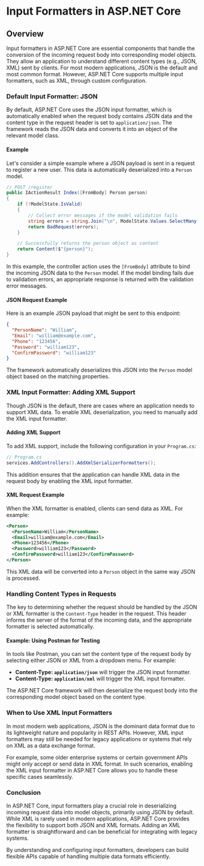 
# Input Formatters in ASP.NET Core

## Overview
Input formatters in ASP.NET Core are essential components that handle the conversion of the incoming request body into corresponding model objects. They allow an application to understand different content types (e.g., JSON, XML) sent by clients. For most modern applications, JSON is the default and most common format. However, ASP.NET Core supports multiple input formatters, such as XML, through custom configuration.

### Default Input Formatter: JSON
By default, ASP.NET Core uses the JSON input formatter, which is automatically enabled when the request body contains JSON data and the content type in the request header is set to `application/json`. The framework reads the JSON data and converts it into an object of the relevant model class.

#### Example
Let's consider a simple example where a JSON payload is sent in a request to register a new user. This data is automatically deserialized into a `Person` model.

```csharp
// POST /register
public IActionResult Index([FromBody] Person person)
{
    if (!ModelState.IsValid)
    {
        // Collect error messages if the model validation fails
        string errors = string.Join("\n", ModelState.Values.SelectMany(value => value.Errors).Select(err => err.ErrorMessage));
        return BadRequest(errors);
    }

    // Successfully returns the person object as content
    return Content($"{person}");
}
```

In this example, the controller action uses the `[FromBody]` attribute to bind the incoming JSON data to the `Person` model. If the model binding fails due to validation errors, an appropriate response is returned with the validation error messages.

#### JSON Request Example
Here is an example JSON payload that might be sent to this endpoint:

```json
{
  "PersonName": "William",
  "Email": "william@example.com",
  "Phone": "123456",
  "Password": "william123",
  "ConfirmPassword": "william123"
}
```

The framework automatically deserializes this JSON into the `Person` model object based on the matching properties.

### XML Input Formatter: Adding XML Support
Though JSON is the default, there are cases where an application needs to support XML data. To enable XML deserialization, you need to manually add the XML input formatter.

#### Adding XML Support
To add XML support, include the following configuration in your `Program.cs`:

```csharp
// Program.cs
services.AddControllers().AddXmlSerializerFormatters();
```

This addition ensures that the application can handle XML data in the request body by enabling the XML input formatter.

#### XML Request Example
When the XML formatter is enabled, clients can send data as XML. For example:

```xml
<Person>
  <PersonName>William</PersonName>
  <Email>william@example.com</Email>
  <Phone>123456</Phone>
  <Password>william123</Password>
  <ConfirmPassword>william123</ConfirmPassword>
</Person>
```

This XML data will be converted into a `Person` object in the same way JSON is processed.

### Handling Content Types in Requests
The key to determining whether the request should be handled by the JSON or XML formatter is the `Content-Type` header in the request. This header informs the server of the format of the incoming data, and the appropriate formatter is selected automatically.

#### Example: Using Postman for Testing
In tools like Postman, you can set the content type of the request body by selecting either JSON or XML from a dropdown menu. For example:

- **Content-Type: `application/json`** will trigger the JSON input formatter.
- **Content-Type: `application/xml`** will trigger the XML input formatter.

The ASP.NET Core framework will then deserialize the request body into the corresponding model object based on the content type.

### When to Use XML Input Formatters
In most modern web applications, JSON is the dominant data format due to its lightweight nature and popularity in REST APIs. However, XML input formatters may still be needed for legacy applications or systems that rely on XML as a data exchange format.

For example, some older enterprise systems or certain government APIs might only accept or send data in XML format. In such scenarios, enabling the XML input formatter in ASP.NET Core allows you to handle these specific cases seamlessly.

### Conclusion
In ASP.NET Core, input formatters play a crucial role in deserializing incoming request data into model objects, primarily using JSON by default. While XML is rarely used in modern applications, ASP.NET Core provides the flexibility to support both JSON and XML formats. Adding an XML formatter is straightforward and can be beneficial for integrating with legacy systems.

By understanding and configuring input formatters, developers can build flexible APIs capable of handling multiple data formats efficiently.
